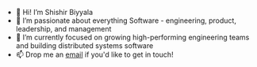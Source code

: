 - 👋 Hi! I’m Shishir Biyyala
- 👀 I’m passionate about everything Software - engineering, product, leadership, and management  
- 🌱 I’m currently focused on growing high-performing engineering teams and building distributed systems software
- 📫 Drop me an [email](mailto:shishir.biyyala@gmail.com) if you'd like to get in touch! 

<!---
nvta-sbiyyala/nvta-sbiyyala is a ✨ special ✨ repository because its `README.md` (this file) appears on your GitHub profile.
You can click the Preview link to take a look at your changes.
--->
